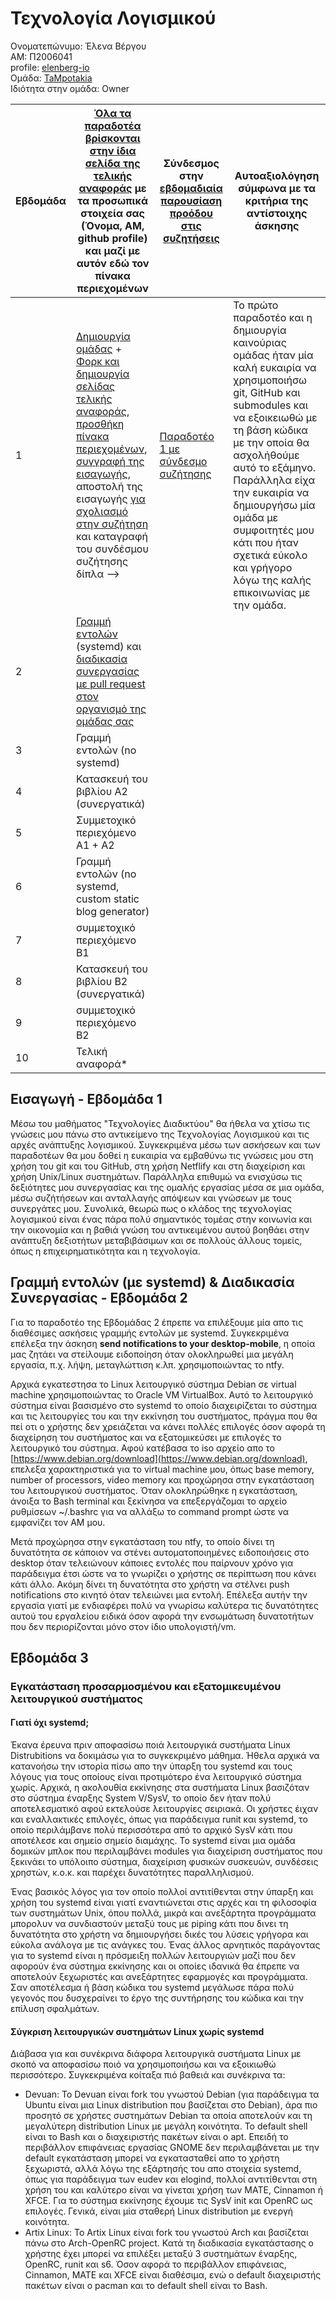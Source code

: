 # Τεχνολογία Λογισμικού 

Ονοματεπώνυμο: Έλενα Βέργου <br />
ΑΜ: Π2006041 <br />
profile: [elenberg-io](https://github.com/elenberg-io) <br />
Ομάδα: [TaMpotakia](https://github.com/TaMpotakia) <br />
Ιδιότητα στην ομάδα: Owner

| Εβδομάδα | [Όλα τα παραδοτέα βρίσκονται στην ίδια σελίδα της τελικής αναφοράς](https://epidrome.github.io/teaching/deliverables/) με τα προσωπικά στοιχεία σας (Όνομα, ΑΜ, github profile) και μαζί με αυτόν εδώ τον πίνακα περιεχομένων | Σύνδεσμος στην [εβδομαδιαία παρουσίαση προόδου στις συζητήσεις](https://github.com/courses-ionio/help/discussions/categories/show-and-tell) | Αυτοαξιολόγηση σύμφωνα με τα κριτήρια της αντίστοιχης άσκησης |
| --- | --- | --- | --- |
| 1 | [Δημιουργία ομάδας](https://epidrome.github.io/teaching/team/) + [Φορκ και δημιουργία σελίδας τελικής αναφοράς](https://epidrome.github.io/teaching/guide/), [προσθήκη πίνακα περιεχομένων](https://raw.githubusercontent.com/courses-ionio/sw/master/README.md), [συγγραφή της εισαγωγής](https://epidrome.github.io/teaching/intro/), αποστολή της εισαγωγής [για σχολιασμό στην συζήτηση](https://github.com/courses-ionio/sw/discussions/categories/show-and-tell) και καταγραφή του συνδέσμου συζήτησης δίπλα --> |[Παραδοτέο 1 με σύνδεσμο συζήτησης](https://github.com/courses-ionio/sw/discussions/1181)|Το πρώτο παραδοτέο και η δημιουργία καινούριας ομάδας ήταν μία καλή ευκαιρία να χρησιμοποιήσω git, GitHub και submodules και να εξοικειωθώ με τη βάση κώδικα με την οποία θα ασχολήθούμε αυτό το εξάμηνο. Παράλληλα είχα την ευκαιρία να δημιουργήσω μία ομάδα με συμφοιτητές μου κάτι που ήταν σχετικά εύκολο και γρήγορο λόγω της καλής επικοινωνίας με την ομάδα.|
| 2 | [Γραμμή εντολών](https://epidrome.github.io/teaching/cli) (systemd) και [διαδικασία συνεργασίας με pull request στον οργανισμό της ομάδας σας](https://epidrome.github.io/teaching/team) | | |
| 3 | Γραμμή εντολών (no systemd) | | |
| 4 | Κατασκευή του βιβλίου Α2 (συνεργατικά) | | |
| 5 | Συμμετοχικό περιεχόμενο A1 + A2 | | |
| 6 | Γραμμή εντολών (no systemd, custom static blog generator) | | |
| 7 | συμμετοχικό περιεχόμενο B1 | | |
| 8 | Κατασκευή του βιβλίου Β2 (συνεργατικά) | | |
| 9 | συμμετοχικό περιεχόμενο B2 | | |
| 10 | Τελική αναφορά* | | |

## Εισαγωγή - Εβδομάδα 1
Μέσω του μαθήματος "Τεχνολογίες Διαδικτύου" θα ήθελα να χτίσω τις γνώσεις μου πάνω στο αντικείμενο της Τεχνολογίας Λογισμικού και τις αρχές ανάπτυξης λογισμικού.  Συγκεκριμένα μέσω των ασκήσεων και των παραδοτέων θα μου δοθεί η ευκαιρία να εμβαθύνω τις γνώσεις μου στη χρήση του git και του GitHub, στη χρήση Netflify και στη διαχείριση και χρήση Unix/Linux συστημάτων. Παράλληλα επιθυμώ να ενισχύσω τις δεξιότητες μου συνεργασίας και της ομαλής εργασίας μέσα σε μια ομάδα, μέσω συζήτήσεων και ανταλλαγής απόψεων και γνώσεων με τους συνεργάτες μου. Συνολικά, θεωρώ πως ο κλάδος της τεχνολογίας λογισμικού είναι ένας πάρα πολύ σημαντικός τομέας στην κοινωνία και την οικονομία και η βαθιά γνώση του αντικειμένου αυτού βοηθάει στην ανάπτυξη δεξιοτήτων μεταβιβάσιμων και σε πολλούς άλλους τομείς, όπως η επιχειρηματικότητα και η τεχνολογία.

## Γραμμή εντολών (με systemd) & Διαδικασία Συνεργασίας - Εβδομάδα 2
Για το παραδοτέο της Εβδομάδας 2 έπρεπε να επιλέξουμε μία απο τις διαθέσιμες ασκήσεις γραμμής εντολών με systemd. Συγκεκριμένα επέλεξα την άσκηση **send notifications to your desktop-mobile**, η οποία μας ζητάει να στείλουμε ειδοποίηση όταν ολοκληρωθεί μια μεγάλη εργασία, π.χ. λήψη, μεταγλώττιση κ.λπ. χρησιμοποιώντας το ntfy.

Αρχικά εγκατεστησα το Linux λειτουργικό σύστημα Debian σε virtual machine χρησιμοποιώντας το Oracle VM VirtualBox. Αυτό το λειτουργικό σύστημα είναι βασισμένο στο systemd το οποίο διαχειρίζεται το σύστημα και τις λειτουργίες του και την εκκίνηση του συστήματος, πράγμα που θα πεί οτι ο χρήστης δεν χρειάζεται να κάνει πολλές επιλογές όσον αφορά τη διαχείρηση του συστήματος και να εξατομικεύσει με επιλογές το λειτουργικό του σύστημα. Αφού κατέβασα το iso αρχείο απο το [https://www.debian.org/download](https://www.debian.org/download), επελεξα χαρακτηριστικά για το virtual machine μου, όπως base memory, number of processors, video memory και προχώρησα στην εγκατάσταση του λειτουργικού συστήματος. Όταν ολοκληρώθηκε η εγκατάσταση, άνοιξα το Bash terminal και ξεκίνησα να επεξεργάζομαι το αρχείο ρυθμίσεων ~/.bashrc για να αλλάξω το command prompt ώστε να εμφανίζει τον ΑΜ μου.

Μετά προχώρησα στην εγκατάσταση του ntfy, το οποίο δίνει τη δυνατότητα σε κάποιον να στένει αυτοματοποιημένες ειδοποιήσεις στο desktop όταν τελειώνουν κάποιες εντολές που παίρνουν χρόνο για παράδειγμα έτσι ώστε να το γνωρίζει ο χρήστης σε περίπτωση που κάνει κάτι άλλο. Ακόμη δίνει τη δυνατότητα στο χρήστη να στέλνει push notifications στο κινητό όταν τελειώνει μια εντολή. Επέλεξα αυτήν την εργασία γιατί με ενδιαφέρει πολύ να γνωρίσω καλύτερα τις δυνατότητες αυτού του εργαλείου ειδικά όσον αφορά την ενσωμάτωση δυνατοτήτων που δεν περιορίζονται μόνο στον ίδιο υπολογιστή/vm.


## Εβδομάδα 3
### Εγκατάσταση προσαρμοσμένου και εξατομικευμένου λειτουργικού συστήματος
#### Γιατί όχι systemd;
Έκανα έρευνα πριν αποφασίσω ποιά λειτουργικά συστήματα Linux Distrubitions να δοκιμάσω για το συγκεκριμένο μάθημα. Ήθελα αρχικά να κατανοήσω την ιστορία πίσω απο την ύπαρξη του systemd και τους λόγους για τους οποίους είναι προτιμότερο ένα λειτουργικό σύστημα χωρίς. Αρχικά, η ακολουθία εκκίνησης στα συστήματα Linux βασιζόταν στο σύστημα έναρξης System V/SysV, το οποίο δεν ήταν πολύ αποτελεσματικό αφού εκτελούσε λειτουργίες σειριακά. Οι χρήστες έιχαν και εναλλακτικές επιλογές, όπως για παράδειγμα runit και systemd, το οποίο περιλάμβανε πολύ περισσότερα από το αρχικό SysV κάτι που αποτέλεσε και σημείο σημείο διαμάχης. Το systemd είναι μια ομάδα δομικών μπλοκ που περιλαμβάνει modules για διαχείριση συστήματος που ξεκινάει το υπόλοιπο σύστημα, διαχείριση φυσικών συσκευών, συνδέσεις χρηστών, κ.ο.κ. και παρέχει δυνατότητες παραλληλισμού.

Ένας βασικός λόγος για τον οποίο πολλοί αντιτίθενται στην ύπαρξη και χρήση του systemd είναι γιατί εναντιώνεται στις αρχές και τη φιλοσοφία των συστημάτων Unix, όπου πολλά, μικρά και ανεξάρτητα προγράμματα μπορολυν να συνδιαστούν μεταξύ τους με piping κάτι που δινει τη δυνατότητα στο χρήστη να δημιουργήσει δικές του λύσεις γρήγορα και εύκολα ανάλογα με τις ανάγκες του. Ένας άλλος αρνητικός παράγοντας για το systemd είναι η πρόσμειξη πολλών λειτουργιών μαζί που δεν αφορούν ένα σύστημα εκκίνησης και οι οποίες ιδανικά θα έπρεπε να αποτελούν ξεχωριστές και ανεξάρτητες εφαρμογές και προγράμματα. Σαν αποτέλεσμα ή βάση κώδικα του systemd μεγάλωσε πάρα πολύ γεγονός που δυσχεραίνει το έργο της συντήρησης του κώδικα και την επίλυση σφαλμάτων.

#### Σύγκριση λειτουργικών συστημάτων Linux χωρίς systemd
Διάβασα για και συνέκρινα διάφορα λειτουργικά συστήματα Linux με σκοπό να αποφασίσω ποιό να χρησιμοποιήσω και να εξοικιωθώ περισσότερο. Συγκεκριμένα κοίταξα πιό βαθειά και συνέκρινα τα:
- Devuan: Το Devuan είναι fork του γνωστού Debian (για παράδειγμα τα Ubuntu είναι μια Linux distribution που βασίζεται στο Debian), άρα πιο προσητό σε χρήστες συστημάτων Debian τα οποία αποτελούν και τη μεγαλύτερη distribution Linux με μεγάλη κοινότητα. Το default shell είναι το Bash και ο διαχειριστής πακέτων είναι ο apt. Επειδή το περιβάλλον επιφάνειας εργασίας GNOME δεν περιλαμβάνεται με την default εγκατάσταση μπορεί να εγκατασταθεί απο το χρήστη ξεχωριστά, αλλά λόγω της εξάρτησής του απο στοιχεία systemd, όπως για παράδειγμα των eudev και elogind, πολλοί αντιτίθενται στη χρήση του και καλύτερο είναι να γίνεται χρήση των MATE, Cinnamon ή XFCE. Για το σύστημα εκκίνησης έχουμε τις SysV init και OpenRC ως επιλογές. Γενικά, είναι μία σταθερή Linux distribution με ενεργή κοινότητα.
- Artix Linux: Το Artix Linux είναι fork του γνωστού Arch και βασίζεται πάνω στο Arch-OpenRC project. Κατά τη διαδικασία εγκατάστασης ο χρήστης έχει μπορεί να επιλέξει μεταξύ 3 συστημάτων έναρξης, OpenRC, runit και s6. Όσον αφορά το περιβάλλον επιφάνειας, Cinnamon, MATE και XFCE είναι διαθέσιμα, ενώ ο default διαχειριστής πακέτων είναι ο pacman και το default shell είναι το Bash.



